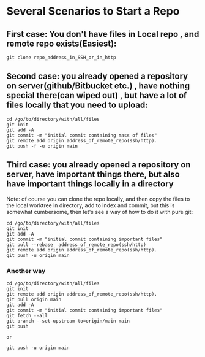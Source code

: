 # Several Scenarios to Start a Repo

## First case: You don't have files in Local repo , and remote repo exists(Easiest):

```shell
git clone repo_address_in_SSH_or_in_http
```

## Second case: you already opened a repository on server(github/Bitbucket etc.) , have nothing special there(can wiped out) , but have a lot of files locally that you need to upload:

```shell
cd /go/to/directory/with/all/files
git init
git add -A
git commit -m "initial commit containing mass of files"
git remote add origin address_of_remote_repo(ssh/http).
git push -f -u origin main 
```

## Third case: you already opened a repository on server, have important things there, but also have important things locally in a directory

Note: of course you can clone the repo locally, and then copy the files to the local worktree in directory, add to index and commit, but this is somewhat cumbersome, then let's see a way of how to do it with pure git:

```shell
cd /go/to/directory/with/all/files
git init
git add -A
git commit -m "initial commit containing important files"
git pull --rebase  address_of_remote_repo(ssh/http)
git remote add origin address_of_remote_repo(ssh/http).
git push -u origin main
```

### Another way
```shell
cd /go/to/directory/with/all/files
git init
git remote add origin address_of_remote_repo(ssh/http).
git pull origin main
git add -A
git commit -m "initial commit containing important files"
git fetch --all
git branch --set-upstream-to=origin/main main
git push

or

git push -u origin main
```


